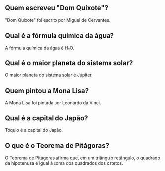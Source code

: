 ## Quem escreveu "Dom Quixote"?
"Dom Quixote" foi escrito por Miguel de Cervantes.


## Qual é a fórmula química da água?
A fórmula química da água é H₂O.


## Qual é o maior planeta do sistema solar?
O maior planeta do sistema solar é Júpiter.


## Quem pintou a Mona Lisa?
A Mona Lisa foi pintada por Leonardo da Vinci.

## Qual é a capital do Japão?
Tóquio é a capital do Japão.

## O que é o Teorema de Pitágoras?
O Teorema de Pitágoras afirma que, em um triângulo retângulo, o quadrado da hipotenusa é igual à soma dos quadrados dos catetos.


